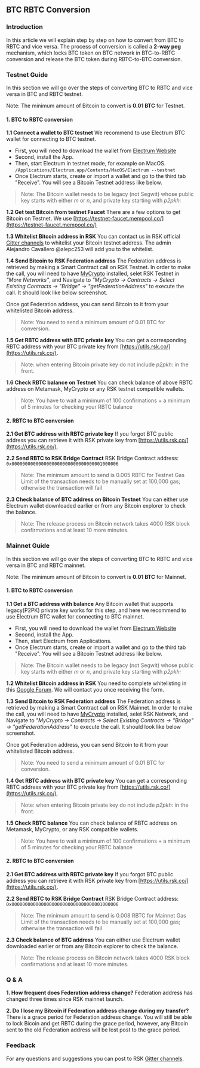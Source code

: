 ## BTC RBTC Conversion

<style>
  img{
    margin:0 auto;
    width:80%;
  }
</style>

### Introduction

In this article we will explain step by step on how to convert from BTC to RBTC and vice versa. The process of conversion is called a **2-way peg** mechanism, which locks BTC token on BTC network in BTC-to-RBTC conversion and release the BTC token during RBTC-to-BTC conversion.

### Testnet Guide

In this section we will go over the steps of converting BTC to RBTC and vice versa in BTC and RBTC testnet.

Note:
The minimum amount of Bitcoin to convert is **0.01 BTC** for Testnet.

#### 1. BTC to RBTC conversion

**1.1 Connect a wallet to BTC testnet**
We recommend to use Electrum BTC wallet for connecting to BTC testnet.
* First, you will need to download the wallet from [Electrum Website](https://bitzuma.com/posts/a-beginners-guide-to-the-electrum-bitcoin-wallet/)
* Second, install the App.
* Then, start Electrum in testnet mode, for example on MacOS.
`/Applications/Electrum.app/Contents/MacOS/Electrum --testnet`
* Once Electrum starts, create or import a wallet and go to the third tab "Receive". You will see a Bitcoin Testnet address like below.

> Note: The Bitcoin wallet needs to be legacy (not Segwit) whose public key starts with either *m* or *n*, and private key starting with *p2pkh:*

**1.2 Get test Bitcoin from testnet Faucet**
There are a few options to get Bitcoin on Testnet. We use [https://testnet-faucet.mempool.co/](https://testnet-faucet.mempool.co/)

**1.3 Whitelist Bitcoin address in RSK**
You can contact us in RSK official [Gitter channels](https://gitter.im/rsksmart/getting-started) to whitelist your Bitcoin testnet address. The admin Alejandro Cavallero @alepc253 will add you to the whitelist.

**1.4 Send Bitcoin to RSK Federation address**
The Federation address is retrieved by making a Smart Contract call on RSK Testnet. In order to make the call, you will need to have [MyCrypto](https://mycrypto.com/contracts/interact) installed, selet RSK Testnet in *"More Networks"*, and Navigate to *"MyCrypto -> Contracts -> Select Existing Contracts -> "Bridge" -> "getFederationAddress"* to execute the call. It should look like below screenshot.

Once got Federation address, you can send Bitcoin to it from your whitelisted Bitcoin address.

> Note: You need to send a minimum amount of 0.01 BTC for conversion.

**1.5 Get RBTC address with BTC private key**
You can get a corresponding RBTC address with your BTC private key from [https://utils.rsk.co/](https://utils.rsk.co/).

> Note: when entering Bitcoin private key do not include *p2pkh:* in the front.

**1.6 Check RBTC balance on Testnet**
You can check balance of above RBTC address on Metamask, MyCrypto or any RSK testnet compatible wallets.

> Note: You have to wait a minimum of 100 confirmations + a minimum of 5 minutes for checking your RBTC balance

#### 2. RBTC to BTC conversion

**2.1 Get BTC address with RBTC private key**
If you forgot BTC public address you can retrieve it with RSK private key from [https://utils.rsk.co/](https://utils.rsk.co/). 


**2.2 Send RBTC to RSK Bridge Contract**
RSK Bridge Contract address: `0x0000000000000000000000000000000001000006`

> Note: The minimum amount to send is 0.005 RBTC for Testnet
Gas Limit of the transaction needs to be manually set at 100,000 gas; otherwise the transaction will fail

**2.3 Check balance of BTC address on Bitcoin Testnet**
You can either use Electrum wallet downloaded earlier or from any Bitcoin explorer to check the balance.
> Note: The release process on Bitcoin network takes 4000 RSK block confirmations and at least 10 more minutes.

### Mainnet Guide

In this section we will go over the steps of converting BTC to RBTC and vice versa in BTC and RBTC mainnet.

Note:
The minimum amount of Bitcoin to convert is **0.01 BTC** for Mainnet.

#### 1. BTC to RBTC conversion
**1.1 Get a BTC address with balance**
Any Bitcoin wallet that supports legacy(P2PK) private key works for this step, and here we recommend to use Electrum BTC wallet for connecting to BTC mainnet.
* First, you will need to download the wallet from [Electrum Website](https://bitzuma.com/posts/a-beginners-guide-to-the-electrum-bitcoin-wallet/)
* Second, install the App.
* Then, start Electrum from Applications.
* Once Electrum starts, create or import a wallet and go to the third tab "Receive". You will see a Bitcoin Testnet address like below.

> Note: The Bitcoin wallet needs to be legacy (not Segwit) whose public key starts with either *m* or *n*, and private key starting with *p2pkh:*

**1.2 Whitelist Bitcoin address in RSK**
You need to complete whitelisting in this [Google Forum](https://docs.google.com/forms/d/e/1FAIpQLSfoG_qF5wPY27tqcYnFbzNv4uwwDq6JeBe5no_zoYvKH62mBA/viewform). We will contact you once receiving the form.

**1.3 Send Bitcoin to RSK Federation address**
The Federation address is retrieved by making a Smart Contract call on RSK Mainnet. In order to make the call, you will need to have [MyCrypto](https://mycrypto.com/contracts/interact) installed, selet RSK Network, and Navigate to *"MyCrypto -> Contracts -> Select Existing Contracts -> "Bridge" -> "getFederationAddress"* to execute the call. It should look like below screenshot.

Once got Federation address, you can send Bitcoin to it from your whitelisted Bitcoin address.

> Note: You need to send a minimum amount of 0.01 BTC for conversion.

**1.4 Get RBTC address with BTC private key**
You can get a corresponding RBTC address with your BTC private key from [https://utils.rsk.co/](https://utils.rsk.co/).

> Note: when entering Bitcoin private key do not include *p2pkh:* in the front.

**1.5 Check RBTC balance**
You can check balance of RBTC address on Metamask, MyCrypto, or any RSK compatible wallets.

> Note: You have to wait a minimum of 100 confirmations + a minimum of 5 minutes for checking your RBTC balance


#### 2. RBTC to BTC conversion
**2.1 Get BTC address with RBTC private key**
If you forgot BTC public address you can retrieve it with RSK private key from [https://utils.rsk.co/](https://utils.rsk.co/). 


**2.2 Send RBTC to RSK Bridge Contract**
RSK Bridge Contract address: `0x0000000000000000000000000000000001000006`

> Note: The minimum amount to send is 0.008 RBTC for Mainnet
Gas Limit of the transaction needs to be manually set at 100,000 gas; otherwise the transaction will fail

**2.3 Check balance of BTC address**
You can either use Electrum wallet downloaded earlier or from any Bitcoin explorer to check the balance.
> Note: The release process on Bitcoin network takes 4000 RSK block confirmations and at least 10 more minutes.

### Q & A
**1. How frequent does Federation address change?**
Federation address has changed three times since RSK mainnet launch.

**2. Do I lose my Bitcoin if Federation address change during my transfer?**
There is a grace period for Federation address change. You will still be able to lock Bicoin and get RBTC during the grace period, however, any Bitcoin sent to the old Federation address will be lost post to the grace period.

### Feedback
For any questions and suggestions you can post to RSK [Gitter channels](https://gitter.im/rsksmart/getting-started).
